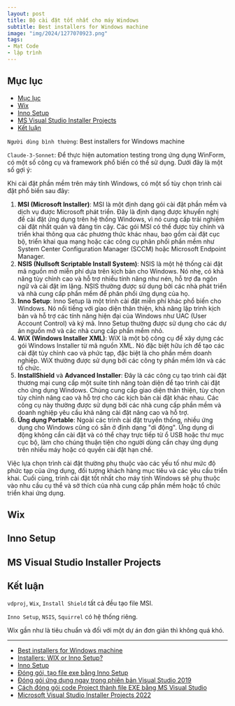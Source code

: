```yaml
---
layout: post
title: Bộ cài đặt tốt nhất cho máy Windows
subtitle: Best installers for Windows machine
image: "img/2024/1277070923.png"
tags:
- Mạt Code
- lập trình
---
```


## Mục lục

- [Mục lục](#mục-lục)
- [Wix](#wix)
- [Inno Setup](#inno-setup)
- [MS Visual Studio Installer Projects](#ms-visual-studio-installer-projects)
- [Kết luận](#kết-luận)


`Người dùng bình thường`: Best installers for Windows machine

`Claude-3-Sonnet`: Để thực hiện automation testing trong ứng dụng WinForm, có một số công cụ và framework phổ biến có thể sử dụng. Dưới đây là một số gợi ý:

Khi cài đặt phần mềm trên máy tính Windows, có một số tùy chọn trình cài đặt phổ biến sau đây:

1. **MSI (Microsoft Installer)**: MSI là một định dạng gói cài đặt phần mềm và dịch vụ được Microsoft phát triển. Đây là định dạng được khuyến nghị để cài đặt ứng dụng trên hệ thống Windows, vì nó cung cấp trải nghiệm cài đặt nhất quán và đáng tin cậy. Các gói MSI có thể được tùy chỉnh và triển khai thông qua các phương thức khác nhau, bao gồm cài đặt cục bộ, triển khai qua mạng hoặc các công cụ phân phối phần mềm như System Center Configuration Manager (SCCM) hoặc Microsoft Endpoint Manager.
2. **NSIS (Nullsoft Scriptable Install System)**: NSIS là một hệ thống cài đặt mã nguồn mở miễn phí dựa trên kịch bản cho Windows. Nó nhẹ, có khả năng tùy chỉnh cao và hỗ trợ nhiều tính năng như nén, hỗ trợ đa ngôn ngữ và cài đặt im lặng. NSIS thường được sử dụng bởi các nhà phát triển và nhà cung cấp phần mềm để phân phối ứng dụng của họ.
3. **Inno Setup**: Inno Setup là một trình cài đặt miễn phí khác phổ biến cho Windows. Nó nổi tiếng với giao diện thân thiện, khả năng lập trình kịch bản và hỗ trợ các tính năng hiện đại của Windows như UAC (User Account Control) và ký mã. Inno Setup thường được sử dụng cho các dự án nguồn mở và các nhà cung cấp phần mềm nhỏ.
4. **WiX (Windows Installer XML)**: WiX là một bộ công cụ để xây dựng các gói Windows Installer từ mã nguồn XML. Nó đặc biệt hữu ích để tạo các cài đặt tùy chỉnh cao và phức tạp, đặc biệt là cho phần mềm doanh nghiệp. WiX thường được sử dụng bởi các công ty phần mềm lớn và các tổ chức.
5. **InstallShield** và **Advanced Installer**: Đây là các công cụ tạo trình cài đặt thương mại cung cấp một suite tính năng toàn diện để tạo trình cài đặt cho ứng dụng Windows. Chúng cung cấp giao diện thân thiện, tùy chọn tùy chỉnh nâng cao và hỗ trợ cho các kịch bản cài đặt khác nhau. Các công cụ này thường được sử dụng bởi các nhà cung cấp phần mềm và doanh nghiệp yêu cầu khả năng cài đặt nâng cao và hỗ trợ.
6. **Ứng dụng Portable**: Ngoài các trình cài đặt truyền thống, nhiều ứng dụng cho Windows cũng có sẵn ở định dạng "di động". Ứng dụng di động không cần cài đặt và có thể chạy trực tiếp từ ổ USB hoặc thư mục cục bộ, làm cho chúng thuận tiện cho người dùng cần chạy ứng dụng trên nhiều máy hoặc có quyền cài đặt hạn chế.

Việc lựa chọn trình cài đặt thường phụ thuộc vào các yếu tố như mức độ phức tạp của ứng dụng, đối tượng khách hàng mục tiêu và các yêu cầu triển khai. Cuối cùng, trình cài đặt tốt nhất cho máy tính Windows sẽ phụ thuộc vào nhu cầu cụ thể và sở thích của nhà cung cấp phần mềm hoặc tổ chức triển khai ứng dụng.

## Wix



## Inno Setup



## MS Visual Studio Installer Projects



## Kết luận

`vdproj`, `Wix`, `Install Shield` tất cả đều tạo file MSI.

`Inno Setup`, `NSIS`, `Squirrel` có hệ thống riêng.

Wix gần như là tiêu chuẩn và đối với một dự án đơn giản thì không quá khó.

-----
- [Best installers for Windows machine](https://www.reddit.com/r/csharp/comments/b49son/best_installers_for_windows_machine/)
- [Installers: WIX or Inno Setup?](https://stackoverflow.com/questions/6245260/installers-wix-or-inno-setup)
- [Inno Setup](https://jrsoftware.org/isinfo.php)
- [Đóng gói, tạo file exe bằng Inno Setup](https://thuthuat.taimienphi.vn/dong-goi-tao-file-exe-bang-inno-setup-2084n.aspx)
- [Đóng gói ứng dụng ngay trong phiên bản Visual Studio 2019](https://youtu.be/v26TVMtPHlI)
- [Cách đóng gói code Project thành file EXE bằng MS Visual Studio](https://blogchiasekienthuc.com/thu-thuat-hay/cach-dong-goi-code-project-thanh-file-exe.html)
- [Microsoft Visual Studio Installer Projects 2022](https://marketplace.visualstudio.com/items?itemName=VisualStudioClient.MicrosoftVisualStudio2022InstallerProjects)